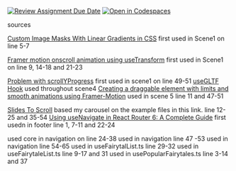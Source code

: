 [![Review Assignment Due Date](https://classroom.github.com/assets/deadline-readme-button-22041afd0340ce965d47ae6ef1cefeee28c7c493a6346c4f15d667ab976d596c.svg)](https://classroom.github.com/a/OwWY7ss_)
[![Open in Codespaces](https://classroom.github.com/assets/launch-codespace-2972f46106e565e64193e422d61a12cf1da4916b45550586e14ef0a7c637dd04.svg)](https://classroom.github.com/open-in-codespaces?assignment_repo_id=19454204)

sources

[Custom Image Masks With Linear Gradients in CSS](https://www.digitalocean.com/community/tutorials/css-masking-with-mask-image) first used in Scene1 on line 5-7

[Framer motion onscroll animation using useTransform](https://stackoverflow.com/questions/77332097/framer-motion-onscroll-animation-using-usetransform) first used in Scene1 on line 9, 14-18 and 21-23

[Problem with scrollYProgress](https://www.framer.community/c/developers/problem-with-scrollyprogress#comment_wrapper_31225038) first used in scene1 on line 49-51
[useGLTF Hook](https://sbcode.net/react-three-fiber/use-gltf/) used throughout scene4
[Creating a draggable element with limits and smooth animations using Framer-Motion](https://dev.to/ayka_code/creating-a-draggable-element-with-limits-and-smooth-animations-using-framer-motion-2cki) used in scene 5 line 11 and 47-51

[Slides To Scroll](https://codesandbox.io/p/sandbox/4r8kh8?file=%2Fsrc%2Fjs%2FEmblaCarousel.tsx%3A10%2C1) based my carousel on the example files in this link. line 12-25 and 35-54
[Using useNavigate in React Router 6: A Complete Guide](https://medium.com/@bobjunior542/using-usenavigate-in-react-router-6-a-complete-guide-46f51403f430) first usedn in footer line 1, 7-11 and 22-24

[](https://coreui.io/blog/how-to-detect-a-click-outside-of-a-react-component/#:~:text=To%20detect%20clicks%20outside%20a,event%20occurs%20outside%20its%20boundaries.) used core in navigation on line 24-38
[](https://blog.logrocket.com/url-state-usesearchparams/) used in navigation line 47 -53
[](https://www.dhiwise.com/blog/design-converter/a-complete-guide-to-setsearchparams-in-react-router) used in navigation line 54-65
[](https://www.geeksforgeeks.org/how-to-modify-an-objects-property-in-an-array-of-objects-in-javascript/) used in useFairytalList.ts line 29-32
[](https://dev.to/k_penguin_sato/use-lookup-tables-for-cleaning-up-your-js-ts-code-9gk) used in useFairytaleList.ts line 9-17 and 31
[](https://coureywong.medium.com/how-to-shuffle-an-array-of-items-in-javascript-39b9efe4b567) used in usePopularFairytales.ts line 3-14 and 37
